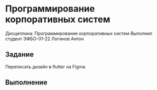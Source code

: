 # Программирование корпоративных систем

Дисциплина: Программирование корпоративных систем
Выполнил студент ЭФБО-01-22 Логинов Антон
## Задание
Переписать дизайн в flutter на Figma

## Выполнение
